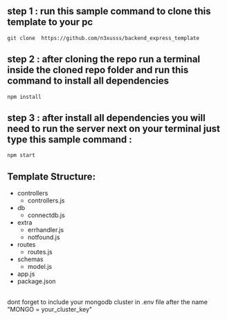## step 1 : run this sample command to clone this template to your pc 
`git clone  https://github.com/n3xusss/backend_express_template`
## step 2 : after cloning the repo run a terminal inside the cloned repo folder and run this command to install all dependencies
`npm install`
## step 3 : after install all dependencies you will need to run the server next on your terminal just type this sample command : 
`npm start`
## Template Structure:

- controllers
  - controllers.js
- db
  - connectdb.js
- extra
  - errhandler.js
  - notfound.js
- routes
  - routes.js
- schemas
  - model.js
- app.js
- package.json
<br>
dont forget to include your mongodb cluster in .env file after the name "MONGO = your_cluster_key"
